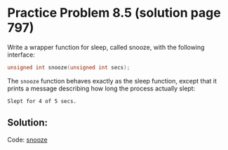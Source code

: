 # Practice Problem 8.5 (solution page 797)
Write a wrapper function for sleep, called snooze, with the following interface:

```c
unsigned int snooze(unsigned int secs);
```

The `snooze` function behaves exactly as the sleep function, except that it prints a message describing how long the process actually slept:

```
Slept for 4 of 5 secs.
```

## Solution:

Code: [snooze](../../problems/8/8.5.c)